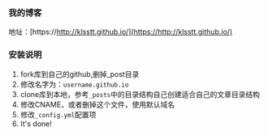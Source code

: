 ### 我的博客

地址：[https://http://klsstt.github.io/](https://http://klsstt.github.io/)

### 安装说明

1. fork库到自己的github,删掉_post目录
2. 修改名字为：`username.github.io`
3. clone库到本地，参考`_posts`中的目录结构自己创建适合自己的文章目录结构
4. 修改CNAME，或者删掉这个文件，使用默认域名
5. 修改`_config.yml`配置项
6. It's done!


